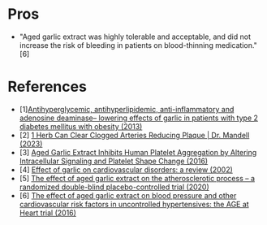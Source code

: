 # Pros
- "Aged garlic extract was highly tolerable and acceptable, and did not increase the risk of bleeding in patients on blood-thinning medication." [6]

# References
- [1][Antihyperglycemic, antihyperlipidemic, anti-inflammatory and adenosine deaminase– lowering effects of garlic in patients with type 2 diabetes mellitus with obesity (2013)](https://www.ncbi.nlm.nih.gov/pmc/articles/PMC3554227/)
- [2] [1 Herb Can Clear Clogged Arteries Reducing Plaque | Dr. Mandell (2023)](https://www.youtube.com/watch?v=3GdBYE7rBj0)
- [3] [Aged Garlic Extract Inhibits Human Platelet Aggregation by Altering Intracellular Signaling and Platelet Shape Change (2016)](https://pubmed.ncbi.nlm.nih.gov/26764324/#affiliation-1)
- [4] [Effect of garlic on cardiovascular disorders: a review (2002)](https://www.ncbi.nlm.nih.gov/pmc/articles/PMC139960/)
- [5] [The effect of aged garlic extract on the atherosclerotic process – a randomized double-blind placebo-controlled trial (2020)](https://www.ncbi.nlm.nih.gov/pmc/articles/PMC7191741/)
- [6] [The effect of aged garlic extract on blood pressure and other cardiovascular risk factors in uncontrolled hypertensives: the AGE at Heart trial (2016)](https://www.ncbi.nlm.nih.gov/pmc/articles/PMC4734812/)